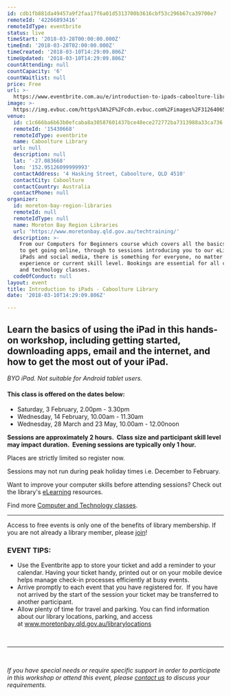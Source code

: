 ```yaml
---
id: cdb1fb881da49457a9f2faa17f6a01d5313700b3616cbf53c296b67ca39700e7
remoteId: '42266893416'
remoteIdType: eventbrite
status: live
timeStart: '2018-03-28T00:00:00.000Z'
timeEnd: '2018-03-28T02:00:00.000Z'
timeCreated: '2018-03-10T14:29:09.806Z'
timeUpdated: '2018-03-10T14:29:09.806Z'
countAttending: null
countCapacity: '6'
countWaitlist: null
price: Free
url: >-
  https://www.eventbrite.com.au/e/introduction-to-ipads-caboolture-library-tickets-42266893416?aff=ebapi
image: >-
  https://img.evbuc.com/https%3A%2F%2Fcdn.evbuc.com%2Fimages%2F31264065%2F175653860817%2F1%2Foriginal.jpg?s=2e2abcf23febdc43647146ada70e2c4d
venue:
  id: c1c666ba6b63b0efcaba8a30587601437bce48ece272772ba7313988a33ca736
  remoteId: '15430668'
  remoteIdType: eventbrite
  name: Caboolture Library
  url: null
  description: null
  lat: '-27.083668'
  lon: '152.95126099999993'
  contactAddress: '4 Hasking Street, Caboolture, QLD 4510'
  contactCity: Caboolture
  contactCountry: Australia
  contactPhone: null
organizer:
  id: moreton-bay-region-libraries
  remoteId: null
  remoteIdType: null
  name: Moreton Bay Region Libraries
  url: 'https://www.moretonbay.qld.gov.au/techtraining/'
  description: >-
    From our Computers for Beginners course which covers all the basics you need
    to get going online, through to sessions introducing you to our eLibrary,
    iPads and social media, there is something for everyone, no matter your past
    experience or current skill level. Bookings are essential for all computer
    and technology classes.
  codeOfConduct: null
layout: event
title: Introduction to iPads - Caboolture Library
date: '2018-03-10T14:29:09.806Z'

---
```

<H2><SPAN><SPAN>Learn the basics of using the iPad in this hands-on workshop, including getting started, downloading apps, email and the internet, and how to get the most out of your iPad.</SPAN> </SPAN></H2>
<P><SPAN><EM>BYO iPad. Not suitable for Android tablet users.</EM></SPAN></P>
<H4><STRONG><SPAN></SPAN></STRONG>This class is offered on the dates below:</H4>
<UL>
<LI>Saturday, 3 February, 2.00pm - 3.30pm</LI>
<LI>Wednesday, 14 February, 10.00am - 11.30am</LI>
<LI>Wednesday, 28 March and 23 May, 10.00am - 12.00noon </LI>
</UL>
<P CLASS="MsoNormal"><STRONG>Sessions are approximately 2 hours.  Class size and participant skill level may impact duration.  Evening sessions are typically only 1 hour.</STRONG></P>
<P CLASS="MsoNormal"><SPAN>Places are strictly limited so register now.</SPAN></P>
<P CLASS="MsoNormal"><SPAN>Sessions may not run during peak holiday times i.e. December to February.</SPAN></P>
<P CLASS="MsoNormal"><SPAN>Want to improve your computer skills before attending sessions? Check out the library's </SPAN><A HREF="https://www.moretonbay.qld.gov.au/libraries/eresources/learn/" TARGET="_blank" TITLE="Learn Online" REL="noreferrer noopener nofollow noopener noreferrer nofollow"><SPAN>eLearning</SPAN></A><SPAN> resources. </SPAN></P>
<P CLASS="MsoNormal"><SPAN>Find more </SPAN><A HREF="https://www.moretonbay.qld.gov.au/techtraining/" TARGET="_blank" REL="noreferrer noopener nofollow noopener noreferrer nofollow"><SPAN>Computer and Technology classes</SPAN></A><SPAN>.</SPAN><SPAN></SPAN></P>
<HR>
<P><SPAN>Access to free events is only one of the benefits of library membership. If you are not already a library member, please </SPAN><A HREF="https://www.moretonbay.qld.gov.au/libraries/join" TARGET="_blank" REL="noreferrer noopener nofollow noopener noreferrer nofollow"><SPAN>join</SPAN></A><SPAN>!</SPAN></P>
<H3 CLASS="MsoNormal"><STRONG>EVENT TIPS</STRONG>:</H3>
<UL>
<LI>Use the Eventbrite app to store your ticket and add a reminder to your calendar. Having your ticket handy, printed out or on your mobile device helps manage check-in processes efficiently at busy events.</LI>
<LI>Arrive promptly to each event that you have registered for.  If you have not arrived by the start of the session your ticket may be transferred to another participant.</LI>
<LI>Allow plenty of time for travel and parking. You can find information about our library locations, parking, and access at <A HREF="http://www.moretonbay.qld.gov.au/librarylocations" TARGET="_blank" REL="noreferrer noopener nofollow noopener noreferrer nofollow">www.moretonbay.qld.gov.au/librarylocations</A></LI>
</UL>
<P><BR></P>
<HR>
<P><BR></P>
<P><I>If you have special needs or require specific support in order to participate in this workshop or attend this event, please <A HREF="https://www.moretonbay.qld.gov.au/libraries/contact/" TARGET="_blank" REL="noreferrer noopener nofollow noopener noreferrer nofollow">contact us</A> to discuss your requirements.</I></P>
